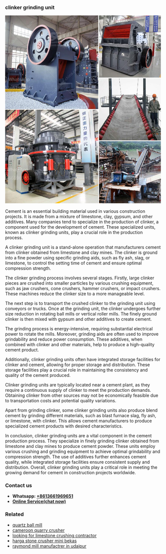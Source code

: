<h3>clinker grinding unit</h3><img src='1708332593.jpg' alt=''><p>Cement is an essential building material used in various construction projects. It is made from a mixture of limestone, clay, gypsum, and other additives. Many companies tend to specialize in the production of clinker, a component used for the development of cement. These specialized units, known as clinker grinding units, play a crucial role in the production process.</p><p>A clinker grinding unit is a stand-alone operation that manufacturers cement from clinker obtained from limestone and clay mines. The clinker is ground into a fine powder using specific grinding aids, such as fly ash, slag, or limestone, to control the setting time of cement and ensure optimal compression strength.</p><p>The clinker grinding process involves several stages. Firstly, large clinker pieces are crushed into smaller particles by various crushing equipment, such as jaw crushers, cone crushers, hammer crushers, or impact crushers. These machines reduce the clinker size to a more manageable level.</p><p>The next step is to transport the crushed clinker to the grinding unit using conveyors or trucks. Once at the grinding unit, the clinker undergoes further size reduction in rotating ball mills or vertical roller mills. The finely ground clinker is then mixed with gypsum and other additives to create cement.</p><p>The grinding process is energy-intensive, requiring substantial electrical power to rotate the mills. Moreover, grinding aids are often used to improve grindability and reduce power consumption. These additives, when combined with clinker and other materials, help to produce a high-quality cement product.</p><p>Additionally, clinker grinding units often have integrated storage facilities for clinker and cement, allowing for proper storage and distribution. These storage facilities play a crucial role in maintaining the consistency and quality of the cement produced.</p><p>Clinker grinding units are typically located near a cement plant, as they require a continuous supply of clinker to meet the production demands. Obtaining clinker from other sources may not be economically feasible due to transportation costs and potential quality variations.</p><p>Apart from grinding clinker, some clinker grinding units also produce blend cement by grinding different materials, such as blast furnace slag, fly ash, or limestone, with clinker. This allows cement manufacturers to produce specialized cement products with desired characteristics.</p><p>In conclusion, clinker grinding units are a vital component in the cement production process. They specialize in finely grinding clinker obtained from limestone and clay mines to produce cement powder. These units employ various crushing and grinding equipment to achieve optimal grindability and compression strength. The use of additives further enhances cement quality, while integrated storage facilities ensure consistent supply and distribution. Overall, clinker grinding units play a critical role in meeting the growing demand for cement in construction projects worldwide.</p><h3>Contact us</h3><ul><li><strong>Whatsapp:&nbsp;<a href="https://wa.me/8613661969651">+8613661969651</a></strong></li><li><a href="https://swt.shibang-china.com/?git&amp;zhl&amp;clinker grinding unit"><strong>Online Service(chat now)</strong></a></li></ul><h3>Related</h3><ul><li><a href='quartz ball mill.md'>quartz ball mill</a></li><li><a href='cameroon quarry crusher.md'>cameroon quarry crusher</a></li><li><a href='looking for limestone crushing contractor.md'>looking for limestone crushing contractor</a></li><li><a href='harga stone crusher mini bekas.md'>harga stone crusher mini bekas</a></li><li><a href='raymond mill manufactrer in udaipur.md'>raymond mill manufactrer in udaipur</a></li></ul>